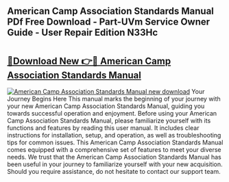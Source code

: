 ## American Camp Association Standards Manual PDf Free Download - Part-UVm Service Owner Guide - User Repair Edition N33Hc

# <h2><a href="http://bc40815.oget.top/?id=American+Camp+Association+Standards+Manual">🔗Download New 👉🔴 American Camp Association Standards Manual</a></h2>

[![American Camp Association Standards Manual new download](https://i.imgur.com/5g1atiW.png)](http://bc40815.oget.top/?id=American+Camp+Association+Standards+Manual)
Your Journey Begins Here This manual marks the beginning of your journey with your new American Camp Association Standards Manual, guiding you towards successful operation and enjoyment. Before using your American Camp Association Standards Manual, please familiarize yourself with its functions and features by reading this user manual. It includes clear instructions for installation, setup, and operation, as well as troubleshooting tips for common issues. This American Camp Association Standards Manual comes equipped with a comprehensive set of features to meet your diverse needs. We trust that the American Camp Association Standards Manual has been useful in your journey to familiarize yourself with your new acquisition. Should you require assistance, do not hesitate to contact our support team.

